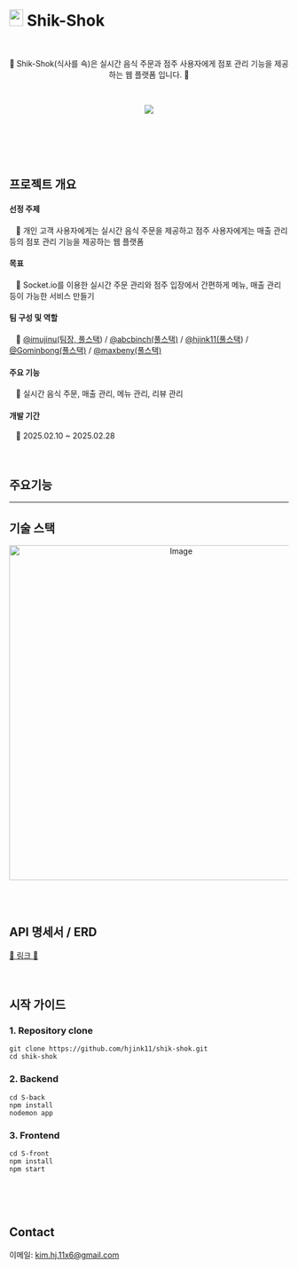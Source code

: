 # <span><img src="https://github.com/user-attachments/assets/c2c92d90-0884-4514-a5a2-269df3d8f9b8" width="25px" height="30px">  Shik-Shok <span>
<br>
<p align="center">🍔 Shik-Shok(식사를 쇽)은 실시간 음식 주문과 점주 사용자에게 점포 관리 기능을 제공하는 웹 플랫폼 입니다. 🍟 </p>
<br>
<p align="center"><img src="https://github.com/user-attachments/assets/77210ee4-d519-46f3-9f3f-d8e506c29429"></p>
<br><br><br><br>




## 프로젝트 개요 
#### 선정 주제 
  &nbsp;&nbsp; 🍕 개인 고객 사용자에게는 실시간 음식 주문을 제공하고 점주 사용자에게는 매출 관리 등의 점포 관리 기능을 제공하는 웹 플랫폼
#### 목표
  &nbsp;&nbsp; 🍕 Socket.io를 이용한 실시간 주문 관리와 점주 입장에서 간편하게 메뉴, 매출 관리 등이 가능한 서비스 만들기
#### 팀 구성 및 역할
  &nbsp;&nbsp; 🍕 <a href="https://github.com/orgs/kopuragi/people/imujinu">@imujinu(팀장, 풀스택</a>) / <a href="https://github.com/orgs/kopuragi/people/abcbinch">@abcbinch(풀스택)</a> / <a href="https://github.com/hjink11?tab=repositories">@hjink11(풀스택</a>) / <a href="https://github.com/orgs/kopuragi/people/Gominbong">@Gominbong(풀스택)</a> / <a href="https://github.com/orgs/kopuragi/people/maxbeny">@maxbeny(풀스택)</a>
#### 주요 기능 
  &nbsp;&nbsp; 🍕 실시간 음식 주문, 매출 관리, 메뉴 관리, 리뷰 관리
#### 개발 기간  
  &nbsp;&nbsp; 🍕 2025.02.10 ~ 2025.02.28
<br><br><br>  

## 주요기능 
----

## 기술 스택
<p align="center">
<img width="604" alt="Image" src="https://github.com/user-attachments/assets/24ddb6df-5593-4e84-871d-e9cad1fd4749" />
</p>
<br>
<br>

## API 명세서 / ERD
<a href="https://jelly-hardboard-830.notion.site/Sick-Shok-API-DB-1bb915d398ae80aabffcc1fbd577d78d">🍏 링크 🍎</a>
<br><br><br>

## 시작 가이드 
### 1. Repository clone
```
git clone https://github.com/hjink11/shik-shok.git
cd shik-shok
```

### 2. Backend
```
cd S-back
npm install
nodemon app
```

### 3. Frontend
```
cd S-front
npm install
npm start
```
<br><br><br>

## Contact
이메일: kim.hj.11x6@gmail.com
